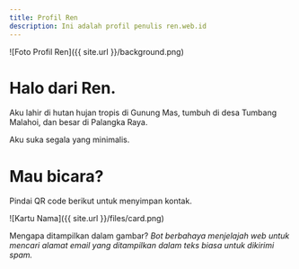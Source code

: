 ```yaml
---
title: Profil Ren
description: Ini adalah profil penulis ren.web.id
---
```

![Foto Profil Ren]({{ site.url }}/background.png)

# Halo dari Ren.

Aku lahir di hutan hujan tropis di Gunung Mas, tumbuh di desa Tumbang Malahoi, dan besar di Palangka Raya.

Aku suka segala yang minimalis.

# Mau bicara?

Pindai QR code berikut untuk menyimpan kontak.

![Kartu Nama]({{ site.url }}/files/card.png)

Mengapa ditampilkan dalam gambar? _Bot berbahaya menjelajah web untuk mencari alamat email yang ditampilkan dalam teks biasa untuk dikirimi spam._
